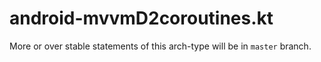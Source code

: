 # android-mvvmD2coroutines.kt
More or over stable statements of this arch-type will be in `master` branch.